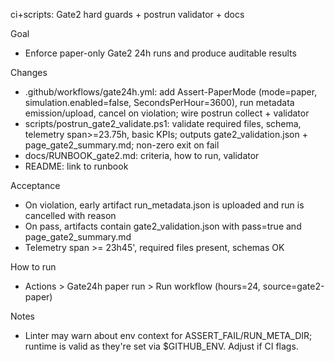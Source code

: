 ci+scripts: Gate2 hard guards + postrun validator + docs

Goal
- Enforce paper-only Gate2 24h runs and produce auditable results

Changes
- .github/workflows/gate24h.yml: add Assert-PaperMode (mode=paper, simulation.enabled=false, SecondsPerHour=3600), run metadata emission/upload, cancel on violation; wire postrun collect + validator
- scripts/postrun_gate2_validate.ps1: validate required files, schema, telemetry span>=23.75h, basic KPIs; outputs gate2_validation.json + page_gate2_summary.md; non-zero exit on fail
- docs/RUNBOOK_gate2.md: criteria, how to run, validator
- README: link to runbook

Acceptance
- On violation, early artifact run_metadata.json is uploaded and run is cancelled with reason
- On pass, artifacts contain gate2_validation.json with pass=true and page_gate2_summary.md
- Telemetry span >= 23h45', required files present, schemas OK

How to run
- Actions > Gate24h paper run > Run workflow (hours=24, source=gate2-paper)

Notes
- Linter may warn about env context for ASSERT_FAIL/RUN_META_DIR; runtime is valid as they're set via $GITHUB_ENV. Adjust if CI flags.

